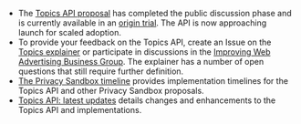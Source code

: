 - The [Topics API proposal](https://github.com/jkarlin/topics) has completed the public discussion phase and is currently available in an [origin trial](/docs/privacy-sandbox/unified-origin-trial/). The API is now approaching launch for scaled adoption. 
- To provide your feedback on the Topics API, create an Issue on the [Topics explainer](https://github.com/jkarlin/topics/issues) or participate in discussions in the [Improving Web Advertising Business Group](https://www.w3.org/community/web-adv/participants). The explainer has a number of open questions that still require further definition.
- [The Privacy Sandbox timeline](http://privacysandbox.com/timeline) provides implementation timelines for the Topics API and other Privacy Sandbox proposals.
- [Topics API: latest updates](/docs/privacy-sandbox/topics/latest/) details changes and enhancements to the Topics API and implementations.
